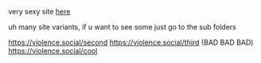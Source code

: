 very sexy site [here](https://violence.social)

uh many site variants, if u want to see some just go to the sub folders

https://violence.social/second
https://violence.social/third (BAD BAD BAD)
https://violence.social/cool
